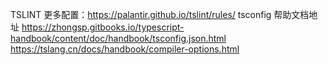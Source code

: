 TSLINT 更多配置：https://palantir.github.io/tslint/rules/
tsconfig 帮助文档地址
https://zhongsp.gitbooks.io/typescript-handbook/content/doc/handbook/tsconfig.json.html
https://tslang.cn/docs/handbook/compiler-options.html
